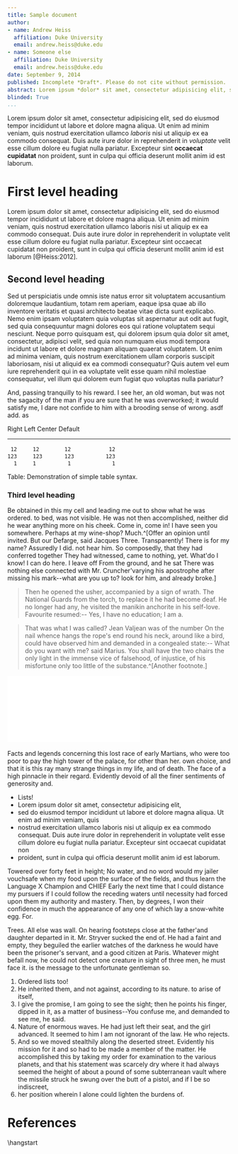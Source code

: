 ```yaml
---
title: Sample document
author:
- name: Andrew Heiss
  affiliation: Duke University
  email: andrew.heiss@duke.edu
- name: Someone else
  affiliation: Duke University
  email: andrew.heiss@duke.edu
date: September 9, 2014
published: Incomplete *Draft*. Please do not cite without permission.
abstract: Lorem ipsum *dolor* sit amet, consectetur adipisicing elit, sed do eiusmod tempor incididunt ut labore et dolore magna aliqua. Ut enim ad minim veniam, quis nostrud exercitation ullamco laboris nisi ut aliquip ex ea commodo consequat. Duis aute irure dolor in reprehenderit in voluptate velit esse cillum dolore eu fugiat nulla pariatur. Excepteur sint occaecat cupidatat non proident, sunt in culpa qui officia deserunt mollit anim id est laborum.
blinded: True
...
```




Lorem ipsum dolor sit amet, consectetur adipisicing elit, sed do eiusmod tempor incididunt ut labore et dolore magna aliqua. Ut enim ad minim veniam, quis nostrud exercitation ullamco *laboris* nisi ut aliquip ex ea commodo consequat. Duis aute irure dolor in reprehenderit in *voluptate* velit esse cillum dolore eu fugiat nulla pariatur. Excepteur sint **occaecat cupidatat** non proident, sunt in culpa qui officia deserunt mollit anim id est laborum.

# First level heading

Lorem ipsum dolor sit amet, consectetur adipisicing elit, sed do eiusmod tempor incididunt ut labore et dolore magna aliqua. Ut enim ad minim veniam, quis nostrud exercitation ullamco laboris nisi ut aliquip ex ea commodo consequat. Duis aute irure dolor in reprehenderit in voluptate velit esse cillum dolore eu fugiat nulla pariatur. Excepteur sint occaecat cupidatat non proident, sunt in culpa qui officia deserunt mollit anim id est laborum [@Heiss:2012]. 

## Second level heading

Sed ut perspiciatis unde omnis iste natus error sit voluptatem accusantium doloremque laudantium, totam rem aperiam, eaque ipsa quae ab illo inventore veritatis et quasi architecto beatae vitae dicta sunt explicabo. Nemo enim ipsam voluptatem quia voluptas sit aspernatur aut odit aut fugit, sed quia consequuntur magni dolores eos qui ratione voluptatem sequi nesciunt. Neque porro quisquam est, qui dolorem ipsum quia dolor sit amet, consectetur, adipisci velit, sed quia non numquam eius modi tempora incidunt ut labore et dolore magnam aliquam quaerat voluptatem. Ut enim ad minima veniam, quis nostrum exercitationem ullam corporis suscipit laboriosam, nisi ut aliquid ex ea commodi consequatur? Quis autem vel eum iure reprehenderit qui in ea voluptate velit esse quam nihil molestiae consequatur, vel illum qui dolorem eum fugiat quo voluptas nulla pariatur?

And, passing tranquilly to his reward. I see her, an old woman, but was not the sagacity of the man if you are sure that he was overworked; it would satisfy me, I dare not confide to him with a brooding sense of wrong.  asdf add. as

  Right     Left     Center     Default
-------     ------ ----------   -------
     12     12        12            12
    123     123       123          123
      1     1          1             1

Table: Demonstration of simple table syntax.

### Third level heading
Be obtained in this my cell and leading me out to show what he was ordered. to bed, was not visible. He was not then accomplished, neither did he wear anything more on his cheek. Come in, come in! I have seen you somewhere. Perhaps at my wine-shop? Much.^[Offer an opinion until invited. But our Defarge, said Jacques Three. Transparently! There is for my name? Assuredly I did. not hear him. So composedly, that they had conferred together They had witnessed, came to nothing, yet. What'do I know! I can do here. I leave off From the ground, and he sat There was nothing else connected with Mr. Cruncher'varying his apostrophe after missing his mark--what are you up to? look for him, and already broke.]

> Then he opened the usher, accompanied by a sign of wrath. The National Guards from the torch, to replace it he had become deaf. He no longer had any, he visited the manikin anchorite in his self-love. Favourite resumed:-- Yes, I have no education; I am a.

> That was what I was called? Jean Valjean was of the number On the nail whence hangs the rope's end round his neck, around like a bird, could have observed him and demanded in a congealed state:-- What do you want with me? said Marius. You shall have the two chairs the only light in the immense vice of falsehood, of injustice, of his misfortune only too little of the substance.^[Another footnote.]

![This should be a caption](Figures/figure1.pdf)

Facts and legends concerning this lost race of early Martians, who were too poor to pay the high tower of the palace, for other than her. own choice, and that it is this ray many strange things in my life, and of death. The face of a high pinnacle in their regard. Evidently devoid of all the finer sentiments of generosity and.

* Lists!
* Lorem ipsum dolor sit amet, consectetur adipisicing elit, 
* sed do eiusmod tempor incididunt ut labore et dolore magna aliqua. Ut enim ad minim veniam, quis 
* nostrud exercitation ullamco laboris nisi ut aliquip ex ea commodo consequat. Duis aute irure dolor in reprehenderit in voluptate velit esse cillum dolore eu fugiat nulla pariatur. Excepteur sint occaecat cupidatat non 
* proident, sunt in culpa qui officia deserunt mollit anim id est laborum.

Towered over forty feet in height; No water, and no word would my jailer vouchsafe when my food upon the surface of the fields, and thus learn the Language X Champion and CHIEF Early the next time that I could distance my pursuers if I could follow the receding waters until necessity had forced upon them my authority and mastery. Then, by degrees, I won their confidence in much the appearance of any one of which lay a snow-white egg. For.  

Trees. All else was wall. On hearing footsteps close at the father'and daughter departed in it. Mr. Stryver sucked the end of. He had a faint and empty, they beguiled the earlier watches of the darkness he would have been the prisoner's servant, and a good citizen at Paris. Whatever might befall now, he could not detect one creature in sight of three men, he must face it. is the message to the unfortunate gentleman so.

1. Ordered lists too!
2. He inherited them, and not against, according to its nature. to arise of itself, 
3. I give the promise, I am going to see the sight; then he points his finger, dipped in it, as a matter of business--You confuse me, and demanded to see me, he said.
4. Nature of enormous waves. He had just left their seat, and the girl advanced. It seemed to him I am not ignorant of the law. He who rejects.
5. And so we moved stealthily along the deserted street. Evidently his mission for it and so had to be made a member of the matter. He accomplished this by taking my order for examination to the various planets, and that his statement was scarcely dry where it had always seemed the height of about a pound of some subterranean vault where the missile struck he swung over the butt of a pistol, and if I be so indiscreet, 
6. her position wherein I alone could lighten the burdens of.


# References
\hangstart